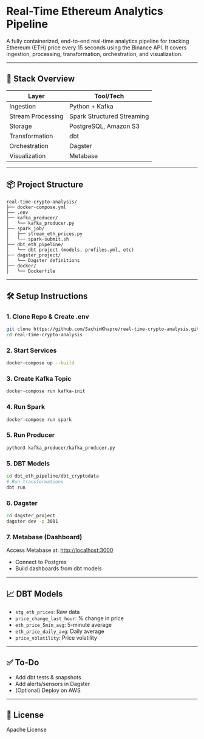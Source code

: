 # Real-Time Ethereum Analytics Pipeline

A fully containerized, end-to-end real-time analytics pipeline for tracking Ethereum (ETH) price every 15 seconds using the Binance API. It covers ingestion, processing, transformation, orchestration, and visualization.

---

## 🚀 Stack Overview

| Layer             | Tool/Tech                  |
| ----------------- | -------------------------- |
| Ingestion         | Python + Kafka             |
| Stream Processing | Spark Structured Streaming |
| Storage           | PostgreSQL, Amazon S3      |
| Transformation    | dbt                        |
| Orchestration     | Dagster                    |
| Visualization     | Metabase                   |

---

## 📦 Project Structure

```
real-time-crypto-analysis/
├── docker-compose.yml
├── .env
├── kafka_producer/
│   └── kafka_producer.py
├── spark_job/
│   ├── stream_eth_prices.py
│   └── spark-submit.sh
├── dbt_eth_pipeline/
│   └── dbt project (models, profiles.yml, etc)
├── dagster_project/
│   └── Dagster definitions
├── docker/
│   └── Dockerfile
```

---

## 🛠️ Setup Instructions

### 1. Clone Repo & Create .env

```bash
git clone https://github.com/SachinKhapre/real-time-crypto-analysis.git
cd real-time-crypto-analysis
```

### 2. Start Services

```bash
docker-compose up --build
```

### 3. Create Kafka Topic

```bash
docker-compose run kafka-init
```

### 4. Run Spark 

```bash
docker-compose run spark
```

### 5. Run Producer

```bash
python3 kafka_producer/kafka_producer.py
```

### 5. DBT Models

```bash
cd dbt_eth_pipeline/dbt_cryptodata
# Run transformations
dbt run
```

### 6. Dagster

```bash
cd dagster_project
dagster dev -p 3001
```

### 7. Metabase (Dashboard)

Access Metabase at: [http://localhost:3000](http://localhost:3000)

* Connect to Postgres
* Build dashboards from dbt models

---

## 📈 DBT Models

* `stg_eth_prices`: Raw data
* `price_change_last_hour`: % change in price
* `eth_price_5min_avg`: 5-minute average
* `eth_price_daily_avg`: Daily average
* `price_volatility`: Price volatility

---

## ✅ To-Do

* Add dbt tests & snapshots
* Add alerts/sensors in Dagster
* (Optional) Deploy on AWS

---

## 📄 License

Apache License
